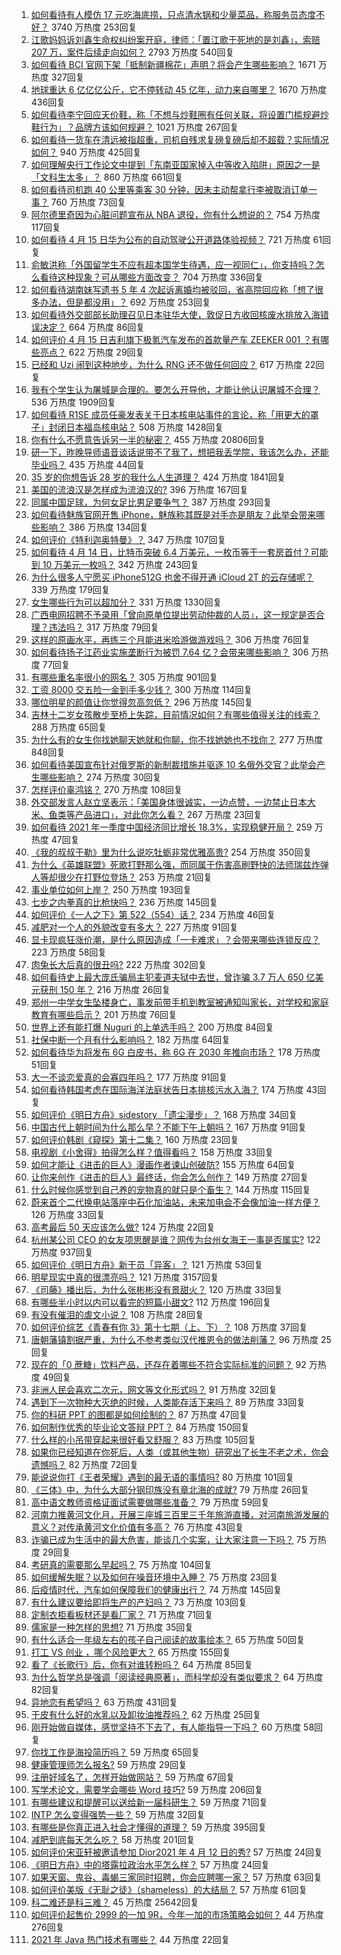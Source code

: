 1. [如何看待有人模仿 17 元吃海底捞，只点清水锅和少量菜品，称服务员态度不好？](https://www.zhihu.com/question/454761669) 3740 万热度 253回复
1. [江歌妈妈诉刘鑫生命权纠纷案开庭，律师：「置江歌于死地的是刘鑫」，索赔 207 万，案件后续走向如何？](https://www.zhihu.com/question/454581804) 2793 万热度 540回复
1. [如何看待 BCI 官网下架「抵制新疆棉花」声明？将会产生哪些影响？](https://www.zhihu.com/question/454726503) 1671 万热度 327回复
1. [地球重达 6 亿亿亿公斤，它不停转动 45 亿年，动力来自哪里？](https://www.zhihu.com/question/445856066) 1670 万热度 436回复
1. [如何看待李宁回应天价鞋，称「不想与炒鞋圈有任何关联，将设置门槛规避炒鞋行为」？品牌方该如何规避？](https://www.zhihu.com/question/454729245) 1021 万热度 267回复
1. [如何看待一货车在清远被指超重，司机自残求复磅复磅后却不超载？实际情况如何？](https://www.zhihu.com/question/454555357) 940 万热度 425回复
1. [如何理解央行工作论文中提到「东南亚国家掉入中等收入陷阱」原因之一是「文科生太多」？](https://www.zhihu.com/question/454674600) 860 万热度 661回复
1. [如何看待司机跑 40 公里等乘客 30 分钟，因未主动帮拿行李被取消订单一事？](https://www.zhihu.com/question/454773564) 760 万热度 73回复
1. [阿尔德里奇因为心脏问题宣布从 NBA 退役，你有什么想说的？](https://www.zhihu.com/question/454845537) 754 万热度 117回复
1. [如何看待 4 月 15 日华为公布的自动驾驶公开道路体验视频？](https://www.zhihu.com/question/454824881) 721 万热度 61回复
1. [俞敏洪称「外国留学生不应有超本国学生待遇，应一视同仁」，你支持吗？怎么看待这种现象？可从哪些方面改变？](https://www.zhihu.com/question/454573527) 704 万热度 336回复
1. [如何看待湖南妹写遗书 5 年 4 次起诉离婚均被驳回，省高院回应称「想了很多办法，但是都没用」？](https://www.zhihu.com/question/454619249) 692 万热度 253回复
1. [如何看待外交部部长助理召见日本驻华大使，敦促日方收回核废水排放入海错误决定？](https://www.zhihu.com/question/454833440) 664 万热度 86回复
1. [如何评价 4 月 15 日吉利旗下极氪汽车发布的首款量产车 ZEEKER 001 ？有哪些亮点？](https://www.zhihu.com/question/454812488) 622 万热度 29回复
1. [已经和 Uzi 闹到这种地步，为什么 RNG 还不做任何回应？](https://www.zhihu.com/question/454575947) 617 万热度 22回复
1. [我有个学生认为屠城是合理的。要怎么开导他，才能让他认识屠城不合理？](https://www.zhihu.com/question/434467214) 536 万热度 1909回复
1. [如何看待 R1SE 成员任豪发表关于日本核电站事件的言论，称「用更大的罩子」封闭日本福岛核电站？](https://www.zhihu.com/question/454624217) 508 万热度 1428回复
1. [你有什么不愿意告诉另一半的秘密？](https://www.zhihu.com/question/320425310) 455 万热度 20806回复
1. [研一下，昨晚导师语音谈话说带不了我了，想把我丢学院，我该怎么办，还能毕业吗？](https://www.zhihu.com/question/454103100) 435 万热度 44回复
1. [35 岁的你想告诉 28 岁的我什么人生道理？](https://www.zhihu.com/question/345832687) 424 万热度 1841回复
1. [美国的流浪汉是怎样成为流浪汉的?](https://www.zhihu.com/question/27969524) 396 万热度 167回复
1. [同属中国足球，为何女足比男足要争气？](https://www.zhihu.com/question/454543468) 387 万热度 293回复
1. [如何看待魅族官网开售 iPhone，魅族称其既是对手亦是朋友？此举会带来哪些影响？](https://www.zhihu.com/question/454740910) 386 万热度 134回复
1. [如何评价《特利迦奥特曼》？](https://www.zhihu.com/question/452411548) 347 万热度 107回复
1. [如何看待 4 月 14 日，比特币突破 6.4 万美元，一枚币等于一套房首付？可能到 10 万美元一枚吗？](https://www.zhihu.com/question/454580485) 342 万热度 243回复
1. [为什么很多人宁愿买 iPhone512G 也舍不得开通 iCloud 2T 的云存储呢？](https://www.zhihu.com/question/448640443) 339 万热度 179回复
1. [女生哪些行为可以超加分？](https://www.zhihu.com/question/440624376) 331 万热度 1330回复
1. [广西电网招聘不予录用「曾向原单位提出劳动仲裁的人员」，这一规定是否合理？违法吗？](https://www.zhihu.com/question/454733200) 317 万热度 79回复
1. [这样的原画水平，再练三个月能进米哈游做游戏吗？](https://www.zhihu.com/question/454107461) 306 万热度 76回复
1. [如何看待扬子江药业实施垄断行为被罚 7.64 亿？会带来哪些影响？](https://www.zhihu.com/question/454725895) 306 万热度 77回复
1. [有哪些重名率很小的网名？](https://www.zhihu.com/question/371252088) 305 万热度 901回复
1. [工资 8000 交五险一金到手多少钱？](https://www.zhihu.com/question/372675379) 300 万热度 114回复
1. [哪位明星的颜值让你觉得忽高忽低？](https://www.zhihu.com/question/445285593) 296 万热度 145回复
1. [吉林十二岁女孩散步至桥上失踪，目前情况如何？有哪些值得关注的线索？](https://www.zhihu.com/question/454508025) 288 万热度 65回复
1. [为什么有的女生你找她聊天她就和你聊，你不找她她也不找你？](https://www.zhihu.com/question/438373759) 277 万热度 848回复
1. [如何看待美国宣布针对俄罗斯的新制裁措施并驱逐 10 名俄外交官？此举会产生哪些影响？](https://www.zhihu.com/question/454819327) 274 万热度 30回复
1. [怎样评价辜鸿铭？](https://www.zhihu.com/question/22157777) 270 万热度 108回复
1. [外交部发言人赵立坚表示：「美国身体很诚实，一边点赞，一边禁止日本大米、鱼类等产品进口」，对此你怎么看？](https://www.zhihu.com/question/454785098) 267 万热度 23回复
1. [如何看待 2021 年一季度中国经济同比增长 18.3%，实现稳健开局？](https://www.zhihu.com/question/454899787) 259 万热度 47回复
1. [《我的叔叔于勒》里为什么说吃牡蛎非常优雅高贵?](https://www.zhihu.com/question/28850652) 254 万热度 350回复
1. [为什么《英雄联盟》死歌打野那么强，而同属于伤害高刷野快的法师瑞兹炸弹人等却很少在打野位登场？](https://www.zhihu.com/question/454592134) 253 万热度 21回复
1. [事业单位如何上岸？](https://www.zhihu.com/question/345511835) 250 万热度 193回复
1. [七步之内拳真的比枪快吗？](https://www.zhihu.com/question/454275574) 236 万热度 145回复
1. [如何评价《一人之下》第 522（554）话？](https://www.zhihu.com/question/454819684) 234 万热度 46回复
1. [减肥对一个人的外貌改变有多大？](https://www.zhihu.com/question/61341208) 227 万热度 91回复
1. [显卡现疯狂涨价潮，是什么原因造成「一卡难求」？会带来哪些连锁反应？](https://www.zhihu.com/question/454542403) 223 万热度 58回复
1. [肉兔长大后真的很丑吗?](https://www.zhihu.com/question/385649301) 222 万热度 302回复
1. [如何看待史上最大庞氏骗局主犯麦道夫狱中去世，曾诈骗 3.7 万人 650 亿美元获刑 150 年？](https://www.zhihu.com/question/454662901) 216 万热度 26回复
1. [郑州一中学女生坠楼身亡，事发前带手机到教室被通知叫家长，对学校和家庭教育有哪些启示？](https://www.zhihu.com/question/454720911) 201 万热度 76回复
1. [世界上还有能打爆 Nuguri 的上单选手吗？](https://www.zhihu.com/question/454170694) 200 万热度 84回复
1. [社保中断一个月有什么影响吗？](https://www.zhihu.com/question/304891093) 182 万热度 64回复
1. [如何看待华为将发布 6G 白皮书，称 6G 在 2030 年推向市场？](https://www.zhihu.com/question/454398582) 178 万热度 51回复
1. [大一不谈恋爱真的会寡四年吗？](https://www.zhihu.com/question/453236394) 177 万热度 91回复
1. [如何看待韩国考虑在国际海洋法庭状告日本排核污水入海？](https://www.zhihu.com/question/454716417) 174 万热度 43回复
1. [如何评价《明日方舟》sidestory 「遗尘漫步」？](https://www.zhihu.com/question/453972400) 168 万热度 34回复
1. [中国古代上朝时间为什么那么早？不能下午上朝吗？](https://www.zhihu.com/question/454170787) 167 万热度 91回复
1. [如何评价韩剧《窥探》第十二集？](https://www.zhihu.com/question/454628316) 160 万热度 23回复
1. [电视剧《小舍得》拍得怎么样？值得看吗？](https://www.zhihu.com/question/454098944) 158 万热度 33回复
1. [如何才能让《进击的巨人》漫画作者谏山创破防?](https://www.zhihu.com/question/447889919) 155 万热度 64回复
1. [让你来创作《进击的巨人》最终话，你会怎么创作？](https://www.zhihu.com/question/453614651) 149 万热度 27回复
1. [什么时候你感觉到自己养的宠物真的就只是个畜生？](https://www.zhihu.com/question/344278401) 144 万热度 115回复
1. [蔚来首个二代换电站落座中石化加油站，未来加电会不会像加油一样方便？](https://www.zhihu.com/question/454783383) 126 万热度 33回复
1. [高考最后 50 天应该怎么做?](https://www.zhihu.com/question/454505335) 124 万热度 22回复
1. [杭州某公司 CEO 的女友项思醒是谁？网传为台州女海王一事是否属实?](https://www.zhihu.com/question/453937756) 122 万热度 937回复
1. [如何评价《明日方舟》新干员「异客」？](https://www.zhihu.com/question/454053412) 121 万热度 53回复
1. [明星现实中真的很漂亮吗？](https://www.zhihu.com/question/279205349) 121 万热度 3157回复
1. [《司藤》播出后，为什么张彬彬没有景甜火？](https://www.zhihu.com/question/453444369) 120 万热度 33回复
1. [有哪些半小时以内可以看完的短篇小甜文?](https://www.zhihu.com/question/438057405) 112 万热度 196回复
1. [有没有催泪的虐文小说？](https://www.zhihu.com/question/437052793) 108 万热度 28回复
1. [如何评价综艺《青春有你 3》第十七期（上、下）？](https://www.zhihu.com/question/454795643) 108 万热度 37回复
1. [唐朝藩镇割据严重，为什么不参考类似汉代推恩令的做法削藩？](https://www.zhihu.com/question/453840843) 96 万热度 25回复
1. [现在的「0 蔗糖」饮料产品，还存在着哪些不符合实际标准的问题？](https://www.zhihu.com/question/454816440) 92 万热度 49回复
1. [非洲人民会喜欢二次元，网文等文化形式吗？](https://www.zhihu.com/question/452958594) 91 万热度 32回复
1. [遇到下一次物种大灭绝的时候，人类能存活下来吗？](https://www.zhihu.com/question/447509059) 89 万热度 33回复
1. [你的科研 PPT 的图都是如何绘制的？](https://www.zhihu.com/question/353575061) 87 万热度 47回复
1. [如何制作优秀的毕业论文答辩 PPT？](https://www.zhihu.com/question/23221029) 84 万热度 150回复
1. [什么样的小吊带穿起来很好看又舒服？](https://www.zhihu.com/question/446715939) 83 万热度 105回复
1. [如果你已经知道在你死后，人类（或其他生物）研究出了长生不老之术，你会遗憾吗？](https://www.zhihu.com/question/454694108) 82 万热度 72回复
1. [能说说你打《王者荣耀》遇到的最无语的事情吗?](https://www.zhihu.com/question/447871866) 80 万热度 101回复
1. [《三体》中，为什么大部分钢印族没有章北海的成就?](https://www.zhihu.com/question/446823072) 79 万热度 26回复
1. [高中语文教师资格证面试需要做哪些准备？](https://www.zhihu.com/question/38088949) 79 万热度 59回复
1. [河南力推黄河文化月，开展三座城三百里三千年旅游直播，对河南旅游发展的意义？对传承黄河文化价值有多高？](https://www.zhihu.com/question/454790612) 76 万热度 43回复
1. [诈骗已成为生活中的最大危害，能谈几个实案，让大家注意一下吗？](https://www.zhihu.com/question/450849631) 75 万热度 29回复
1. [考研真的需要那么早起吗？](https://www.zhihu.com/question/453051286) 75 万热度 104回复
1. [如何缓解失眠？以及如何在噪音环境中入睡？](https://www.zhihu.com/question/454276110) 75 万热度 23回复
1. [后疫情时代，汽车如何保障我们的健康出行？](https://www.zhihu.com/question/454443862) 74 万热度 145回复
1. [有什么建议要给即将生产的产妇吗？](https://www.zhihu.com/question/442430121) 73 万热度 103回复
1. [定制衣柜看板材还是看厂家？](https://www.zhihu.com/question/442506514) 71 万热度 71回复
1. [儒家是一种怎样的思想?](https://www.zhihu.com/question/453482426) 71 万热度 35回复
1. [有什么适合一年级左右的孩子自己阅读的故事绘本？](https://www.zhihu.com/question/380941515) 65 万热度 50回复
1. [打工 VS 创业 ，哪个风险更大？](https://www.zhihu.com/question/445185445) 65 万热度 155回复
1. [看了《长歌行》后，你有对谁转粉吗？](https://www.zhihu.com/question/453804297) 64 万热度 85回复
1. [为什么哲学总是强调「阅读经典原著」，而科学却没有类似要求？](https://www.zhihu.com/question/20635766) 64 万热度 82回复
1. [异地恋有希望吗？](https://www.zhihu.com/question/451627134) 63 万热度 431回复
1. [干皮有什么好的水乳以及卸妆油推荐吗？](https://www.zhihu.com/question/446712819) 62 万热度 25回复
1. [刚开始做自媒体，感觉坚持不下去了，有人能指导一下吗？](https://www.zhihu.com/question/450207099) 60 万热度 58回复
1. [你找工作是海投简历吗？](https://www.zhihu.com/question/449426496) 59 万热度 65回复
1. [健康管理师怎么报名?](https://www.zhihu.com/question/449073697) 59 万热度 29回复
1. [注册好域名了，怎样开始做网站？](https://www.zhihu.com/question/30041027) 59 万热度 67回复
1. [写学术论文，需要学会哪些 Word 技巧?](https://www.zhihu.com/question/28122209) 59 万热度 206回复
1. [有哪些建议和提醒可以送给新一届科研生？](https://www.zhihu.com/question/448966946) 59 万热度 71回复
1. [INTP 怎么变得强势一些？](https://www.zhihu.com/question/423841337) 59 万热度 32回复
1. [有哪些是你真正进入社会才懂得的道理？](https://www.zhihu.com/question/297880330) 59 万热度 395回复
1. [减肥到底每天怎么吃？](https://www.zhihu.com/question/307548178) 58 万热度 201回复
1. [如何评价宋亚轩被邀请参加 Dior2021 年 4 月 12 日的秀?](https://www.zhihu.com/question/454411915) 57 万热度 24回复
1. [《明日方舟》中的塔露拉政治水平怎么样？](https://www.zhihu.com/question/454406141) 57 万热度 24回复
1. [如果天窗、鬼谷、毒蝎三家同时招聘，你会应聘哪一家？](https://www.zhihu.com/question/453932830) 57 万热度 63回复
1. [如何评价美版《无耻之徒》（shameless）的大结局？](https://www.zhihu.com/question/454146963) 57 万热度 61回复
1. [科二难还是科三难？](https://www.zhihu.com/question/282262464) 45 万热度 25642回复
1. [如何评价起售价 2999 的一加 9R，今年一加的市场策略会如何？](https://www.zhihu.com/question/454761959) 44 万热度 276回复
1. [2021 年 Java 热门技术有哪些？](https://www.zhihu.com/question/453139098) 44 万热度 22回复